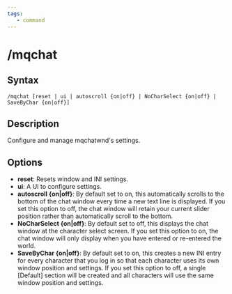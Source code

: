 ```yaml
---
tags:
   - command
---
```

# /mqchat

## Syntax
<!--cmd-syntax-start-->
```eqcommand
/mqchat [reset | ui | autoscroll {on|off} | NoCharSelect {on|off} | SaveByChar {on|off}]
```
<!--cmd-syntax-end-->

## Description
<!--cmd-desc-start-->
Configure and manage mqchatwnd's settings.
<!--cmd-desc-end-->
## Options

- **reset**: Resets window and INI settings.
- **ui**: A UI to configure settings.
- **autoscroll {on|off}**: By default set to on, this automatically scrolls to the bottom of the chat window every time a new text line is displayed. If you set this option to off, the chat window will retain your current slider position rather than automatically scroll to the bottom.
- **NoCharSelect {on|off}**: By default set to off, this displays the chat window at the character select screen. If you set this option to on, the chat window will only display when you have entered or re-entered the world.
- **SaveByChar {on|off}**: By default set to on, this creates a new INI entry for every character that you log in so that each character uses its own window position and settings. If you set this option to off, a single [Default] section will be created and all characters will use the same window position and settings.
